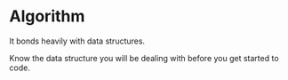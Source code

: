 # Algorithm

It bonds heavily with data structures.

Know the data structure you will be dealing with before you get started to code.

